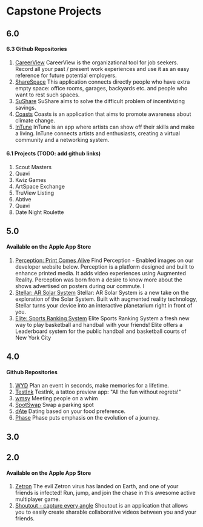 # Capstone Projects

## 6.0 

#### 6.3 Github Repositories

1. [CareerView](https://github.com/AmeniAlsaydi/Capstone) CareerView is the organizational tool for job seekers. Record all your past / present work experiences and use it as an easy reference for future potential employers.
2. [ShareSpace](https://github.com/AmeniAlsaydi/Capstone) This application connects directly people who have extra empty space: office rooms, garages, backyards etc. and people who want to rest such spaces. 
3. [SuShare](https://github.com/AmeniAlsaydi/Capstone) SuShare aims to solve the difficult problem of incentivizing savings. 
4. [Coasts](https://github.com/AmeniAlsaydi/Capstone) Coasts is an application that aims to promote awareness about climate change. 
5. [InTune](https://github.com/AmeniAlsaydi/Capstone) InTune is an app where artists can show off their skills and make a living. InTune connects artists and enthusiasts, creating a virtual community and a networking system.

#### 6.1 Projects (TODO: add github links) 

1. Scout Masters 
2. Quavi
3. Kwiz Games
4. ArtSpace Exchange 
5. TruView Listing 
6. Abtive
7. Quavi 
8. Date Night Roulette


## 5.0

#### Available on the Apple App Store

1. [Perception: Print Comes Alive](https://apps.apple.com/us/app/perception-print-comes-alive/id1462238514) Find Perception - Enabled images on our developer website below. Perception is a platform designed and built to enhance printed media. It adds video experiences using Augmented Reality. Perception was born from a desire to know more about the shows advertised on posters during our commute. I
2. [Stellar: AR Solar System](https://apps.apple.com/us/app/stellar-ar-solar-system/id1462100049) Stellar: AR Solar System is a new take on the exploration of the Solar System. Built with augmented reality technology, Stellar turns your device into an interactive planetarium right in front of you.
3. [Elite: Sports Ranking System](https://apps.apple.com/us/app/elite-sports-ranking-system/id1462184046) Elite Sports Ranking System a fresh new way to play basketball and handball with your friends! Elite offers a Leaderboard system for the public handball and basketball courts of New York City

## 4.0 

#### Github Repositories

1. [WYD](https://github.com/dementedcactus/placeholderName) Plan an event in seconds, make memories for a lifetime.
2. [TestInk](https://github.com/melissahe/TestInk) TestInk, a tattoo preview app: "All the fun without regrets!"
3. [wmsy](https://github.com/lynksdomain/wmsy_/tree/qa) Meeting people on a whim
3. [SpotSwap](https://github.com/Yaseen-al/SpotSwap/tree/qa) Swap a parking spot
4. [dAte](https://github.com/wsmaragh/FoodNLove) Dating based on your food preference.
5. [Phase](https://github.com/reiaz-gafar/Phase) Phase puts emphasis on the evolution of a journey.


## 3.0 

## 2.0

#### Available on the Apple App Store

1. [Zetron](https://apps.apple.com/us/app/zetron/id1060650919)
The evil Zetron virus has landed on Earth, and one of your friends is infected! Run, jump, and join the chase in this awesome active multiplayer game. 
2. [Shoutout - capture every angle](https://apps.apple.com/us/app/shoutout-capture-every-angle/id1059900780) Shoutout is an application that allows you to easily create sharable collaborative videos between you and your friends.
